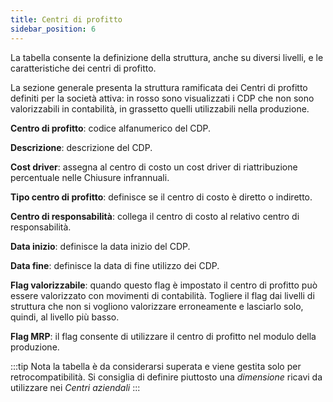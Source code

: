 ```yaml
---
title: Centri di profitto
sidebar_position: 6
---
```


La tabella consente la definizione della struttura, anche su diversi livelli, e le caratteristiche dei centri di profitto.

La sezione generale presenta la struttura ramificata dei Centri di profitto definiti per la società attiva: in rosso sono visualizzati i CDP che non sono valorizzabili in contabilità, in grassetto quelli utilizzabili nella produzione.



**Centro di profitto**: codice alfanumerico del CDP.

**Descrizione**: descrizione del CDP.


**Cost driver**: assegna al centro di costo un cost driver di riattribuzione percentuale nelle Chiusure infrannuali.

**Tipo centro di profitto**: definisce se il centro di costo è diretto o indiretto.

**Centro di responsabilità**: collega il centro di costo al relativo centro di responsabilità.

**Data inizio**: definisce la data inizio del CDP.

**Data fine**: definisce la data di fine utilizzo dei CDP.

**Flag valorizzabile**: quando questo flag è impostato il centro di profitto può essere valorizzato con movimenti di contabilità. Togliere il flag dai livelli di struttura che non si vogliono valorizzare erroneamente e lasciarlo solo, quindi, al livello più basso.

**Flag MRP**: il flag consente di utilizzare il centro di profitto nel modulo della produzione.

:::tip Nota
la tabella è da considerarsi superata e viene gestita solo per retrocompatibilità.
Si consiglia di definire piuttosto una *dimensione* ricavi da utilizzare nei *Centri aziendali*
:::




